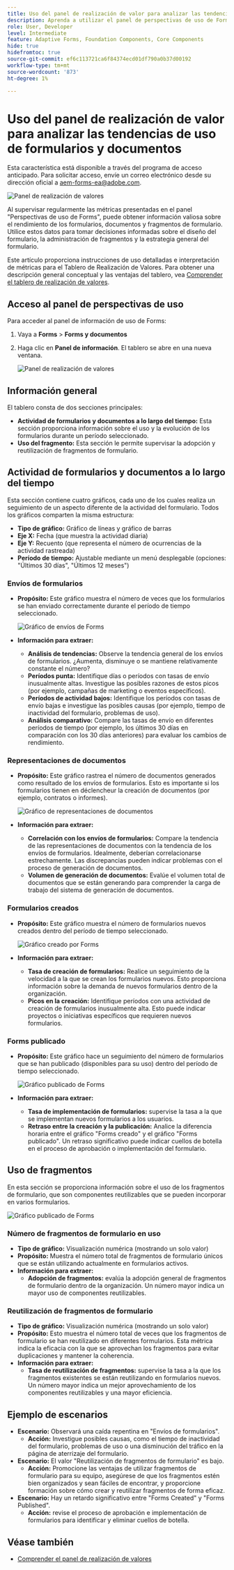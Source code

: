 ```yaml
---
title: Uso del panel de realización de valor para analizar las tendencias de uso de formularios y documentos
description: Aprenda a utilizar el panel de perspectivas de uso de Forms para monitorizar y comprender el rendimiento de los formularios y los fragmentos de formulario.
role: User, Developer
level: Intermediate
feature: Adaptive Forms, Foundation Components, Core Components
hide: true
hidefromtoc: true
source-git-commit: ef6c113721ca6f84374ecd01df790a0b37d00192
workflow-type: tm+mt
source-wordcount: '873'
ht-degree: 1%

---
```



# Uso del panel de realización de valor para analizar las tendencias de uso de formularios y documentos

<span class="preview"> Esta característica está disponible a través del programa de acceso anticipado. Para solicitar acceso, envíe un correo electrónico desde su dirección oficial a aem-forms-ea@adobe.com. <span>

![Panel de realización de valores](/help/edge/docs/forms/universal-editor/assets/forms-insights-banner.svg)


Al supervisar regularmente las métricas presentadas en el panel &quot;Perspectivas de uso de Forms&quot;, puede obtener información valiosa sobre el rendimiento de los formularios, documentos y fragmentos de formulario. Utilice estos datos para tomar decisiones informadas sobre el diseño del formulario, la administración de fragmentos y la estrategia general del formulario.

Este artículo proporciona instrucciones de uso detalladas e interpretación de métricas para el Tablero de Realización de Valores. Para obtener una descripción general conceptual y las ventajas del tablero, vea [Comprender el tablero de realización de valores](/help/forms/aem-forms-value-realization-dashboard.md).


## Acceso al panel de perspectivas de uso

Para acceder al panel de información de uso de Forms:

1. Vaya a **Forms** > **Forms y documentos**
1. Haga clic en **Panel de información**. El tablero se abre en una nueva ventana.

   ![Panel de realización de valores](/help/forms/assets/forms-usage-insights.png)

## Información general

El tablero consta de dos secciones principales:

- **Actividad de formularios y documentos a lo largo del tiempo:** Esta sección proporciona información sobre el uso y la evolución de los formularios durante un período seleccionado.
- **Uso del fragmento:** Esta sección le permite supervisar la adopción y reutilización de fragmentos de formulario.

## Actividad de formularios y documentos a lo largo del tiempo

Esta sección contiene cuatro gráficos, cada uno de los cuales realiza un seguimiento de un aspecto diferente de la actividad del formulario. Todos los gráficos comparten la misma estructura:

- **Tipo de gráfico:** Gráfico de líneas y gráfico de barras
- **Eje X:** Fecha (que muestra la actividad diaria)
- **Eje Y:** Recuento (que representa el número de ocurrencias de la actividad rastreada)
- **Período de tiempo:** Ajustable mediante un menú desplegable (opciones: &quot;Últimos 30 días&quot;, &quot;Últimos 12 meses&quot;)




### Envíos de formularios

- **Propósito:** Este gráfico muestra el número de veces que los formularios se han enviado correctamente durante el período de tiempo seleccionado.

  ![Gráfico de envíos de Forms](/help/forms/assets/forms-submissions-vr-dashboard-form-insights.png)
- **Información para extraer:**
   - **Análisis de tendencias:** Observe la tendencia general de los envíos de formularios. ¿Aumenta, disminuye o se mantiene relativamente constante el número?
   - **Períodos punta:** Identifique días o períodos con tasas de envío inusualmente altas. Investigue las posibles razones de estos picos (por ejemplo, campañas de marketing o eventos específicos).
   - **Períodos de actividad bajos:** Identifique los períodos con tasas de envío bajas e investigue las posibles causas (por ejemplo, tiempo de inactividad del formulario, problemas de uso).
   - **Análisis comparativo:** Compare las tasas de envío en diferentes períodos de tiempo (por ejemplo, los últimos 30 días en comparación con los 30 días anteriores) para evaluar los cambios de rendimiento.

### Representaciones de documentos

- **Propósito:** Este gráfico rastrea el número de documentos generados como resultado de los envíos de formularios. Esto es importante si los formularios tienen en déclencheur la creación de documentos (por ejemplo, contratos o informes).

  ![Gráfico de representaciones de documentos](/help/forms/assets/document-rendetions-vr-dashboard-form-insights.png)


- **Información para extraer:**
   - **Correlación con los envíos de formularios:** Compare la tendencia de las representaciones de documentos con la tendencia de los envíos de formularios. Idealmente, deberían correlacionarse estrechamente. Las discrepancias pueden indicar problemas con el proceso de generación de documentos.
   - **Volumen de generación de documentos:** Evalúe el volumen total de documentos que se están generando para comprender la carga de trabajo del sistema de generación de documentos.

### Formularios creados


- **Propósito:** Este gráfico muestra el número de formularios nuevos creados dentro del período de tiempo seleccionado.

  ![Gráfico creado por Forms](/help/forms/assets/forms-created-vr-dashboard-form-insights.png)

- **Información para extraer:**
   - **Tasa de creación de formularios:** Realice un seguimiento de la velocidad a la que se crean los formularios nuevos. Esto proporciona información sobre la demanda de nuevos formularios dentro de la organización.
   - **Picos en la creación:** Identifique períodos con una actividad de creación de formularios inusualmente alta. Esto puede indicar proyectos o iniciativas específicos que requieren nuevos formularios.

### Forms publicado

- **Propósito:** Este gráfico hace un seguimiento del número de formularios que se han publicado (disponibles para su uso) dentro del período de tiempo seleccionado.

  ![Gráfico publicado de Forms](/help/forms/assets/forms-publish-vr-dashboard-form-insights.png)


- **Información para extraer:**
   - **Tasa de implementación de formularios:** supervise la tasa a la que se implementan nuevos formularios a los usuarios.
   - **Retraso entre la creación y la publicación:** Analice la diferencia horaria entre el gráfico &quot;Forms creado&quot; y el gráfico &quot;Forms publicado&quot;. Un retraso significativo puede indicar cuellos de botella en el proceso de aprobación o implementación del formulario.

## Uso de fragmentos

En esta sección se proporciona información sobre el uso de los fragmentos de formulario, que son componentes reutilizables que se pueden incorporar en varios formularios.

![Gráfico publicado de Forms](/help/forms/assets/fragment-usage-vr-dashboard-form-insights.png)

### Número de fragmentos de formulario en uso

- **Tipo de gráfico:** Visualización numérica (mostrando un solo valor)
- **Propósito:** Muestra el número total de fragmentos de formulario únicos que se están utilizando actualmente en formularios activos.
- **Información para extraer:**
   - **Adopción de fragmentos:** evalúa la adopción general de fragmentos de formulario dentro de la organización. Un número mayor indica un mayor uso de componentes reutilizables.

### Reutilización de fragmentos de formulario

- **Tipo de gráfico:** Visualización numérica (mostrando un solo valor)
- **Propósito:** Esto muestra el número total de veces que los fragmentos de formulario se han reutilizado en diferentes formularios. Esta métrica indica la eficacia con la que se aprovechan los fragmentos para evitar duplicaciones y mantener la coherencia.
- **Información para extraer:**
   - **Tasa de reutilización de fragmentos:** supervise la tasa a la que los fragmentos existentes se están reutilizando en formularios nuevos. Un número mayor indica un mejor aprovechamiento de los componentes reutilizables y una mayor eficiencia.

## Ejemplo de escenarios

- **Escenario:** Observará una caída repentina en &quot;Envíos de formularios&quot;.
   - **Acción:** Investigue posibles causas, como el tiempo de inactividad del formulario, problemas de uso o una disminución del tráfico en la página de aterrizaje del formulario.
- **Escenario:** El valor &quot;Reutilización de fragmentos de formulario&quot; es bajo.
   - **Acción:** Promocione las ventajas de utilizar fragmentos de formulario para su equipo, asegúrese de que los fragmentos estén bien organizados y sean fáciles de encontrar, y proporcione formación sobre cómo crear y reutilizar fragmentos de forma eficaz.
- **Escenario:** Hay un retardo significativo entre &quot;Forms Created&quot; y &quot;Forms Published&quot;.
   - **Acción:** revise el proceso de aprobación e implementación de formularios para identificar y eliminar cuellos de botella.



## Véase también

- [Comprender el panel de realización de valores](/help/forms/aem-forms-value-realization-dashboard.md)